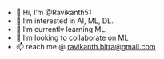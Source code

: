 - 👋 Hi, I’m @Ravikanth51
- 👀 I’m interested in AI, ML, DL.
- 🌱 I’m currently learning ML.
- 💞️ I’m looking to collaborate on ML
- 📫 reach me @ ravikanth.bitra@gmail.com

<!---
Ravikanth51/Ravikanth51 is a ✨ special ✨ repository because its `README.md` (this file) appears on your GitHub profile.
You can click the Preview link to take a look at your changes.
--->
